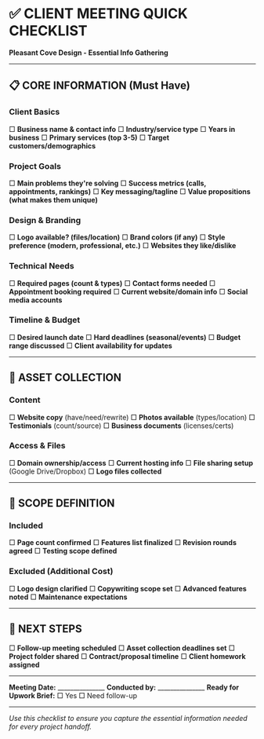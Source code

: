 # ✅ CLIENT MEETING QUICK CHECKLIST
**Pleasant Cove Design - Essential Info Gathering**

---

## 📋 CORE INFORMATION (Must Have)

### Client Basics
□ **Business name & contact info**
□ **Industry/service type**
□ **Years in business**
□ **Primary services (top 3-5)**
□ **Target customers/demographics**

### Project Goals
□ **Main problems they're solving**
□ **Success metrics (calls, appointments, rankings)**
□ **Key messaging/tagline**
□ **Value propositions (what makes them unique)**

### Design & Branding
□ **Logo available? (files/location)**
□ **Brand colors (if any)**
□ **Style preference (modern, professional, etc.)**
□ **Websites they like/dislike**

### Technical Needs
□ **Required pages (count & types)**
□ **Contact forms needed**
□ **Appointment booking required**
□ **Current website/domain info**
□ **Social media accounts**

### Timeline & Budget
□ **Desired launch date**
□ **Hard deadlines (seasonal/events)**
□ **Budget range discussed**
□ **Client availability for updates**

---

## 📁 ASSET COLLECTION

### Content
□ **Website copy** (have/need/rewrite)
□ **Photos available** (types/location)
□ **Testimonials** (count/source)
□ **Business documents** (licenses/certs)

### Access & Files
□ **Domain ownership/access**
□ **Current hosting info**
□ **File sharing setup** (Google Drive/Dropbox)
□ **Logo files collected**

---

## 🎯 SCOPE DEFINITION

### Included
□ **Page count confirmed**
□ **Features list finalized**
□ **Revision rounds agreed**
□ **Testing scope defined**

### Excluded (Additional Cost)
□ **Logo design clarified**
□ **Copywriting scope set**
□ **Advanced features noted**
□ **Maintenance expectations**

---

## 🔄 NEXT STEPS

□ **Follow-up meeting scheduled**
□ **Asset collection deadlines set**
□ **Project folder shared**
□ **Contract/proposal timeline**
□ **Client homework assigned**

---

**Meeting Date:** _______________
**Conducted by:** _______________
**Ready for Upwork Brief:** □ Yes □ Need follow-up

---

*Use this checklist to ensure you capture the essential information needed for every project handoff.* 